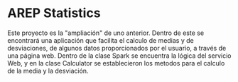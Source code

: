 #   AREP Statistics

Este proyecto es la "ampliación" de uno anterior.
Dentro de este se encontrará una aplicación que facilita el calculo de medias y de desviaciones, de algunos datos proporcionados por el usuario, a través de una página web.
Dentro de la clase Spark se encuentra la lógica del servicio Web, y en la clase Calculator se establecieron los metodos para el calculo de la media y la desviación.